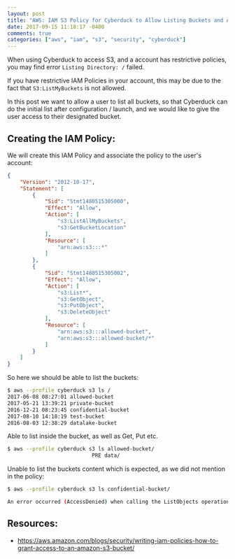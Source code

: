 ```yaml
---
layout: post
title: "AWS: IAM S3 Policy for Cyberduck to Allow Listing Buckets and Access to One Bucket"
date: 2017-09-15 11:18:17 -0400
comments: true
categories: ["aws", "iam", "s3", "security", "cyberduck"] 
---
```


When using Cyberduck to access S3, and a account has restrictive policies, you may find error `Listing Directory: /` failed.

If you have restrictive IAM Policies in your account, this may be due to the fact that `S3:ListMyBuckets` is not allowed. 

In this post we want to allow a user to list all buckets, so that Cyberduck can do the initial list after configuration / launch, and we would like to give the user access to their designated bucket.

## Creating the IAM Policy:

We will create this IAM Policy and associate the policy to the user's account:

```json
{
    "Version": "2012-10-17",
    "Statement": [
        {
            "Sid": "Stmt1480515305000",
            "Effect": "Allow",
            "Action": [
                "s3:ListAllMyBuckets",
                "s3:GetBucketLocation"
            ],
            "Resource": [
                "arn:aws:s3:::*"
            ]
        },
        {
            "Sid": "Stmt1480515305002",
            "Effect": "Allow",
            "Action": [
                "s3:List*",
                "s3:GetObject",
                "s3:PutObject",
                "s3:DeleteObject"
            ],
            "Resource": [
                "arn:aws:s3:::allowed-bucket",
                "arn:aws:s3:::allowed-bucket/*"
            ]
        }
    ]
}
```

So here we should be able to list the buckets:

```bash
$ aws --profile cyberduck s3 ls /
2017-06-08 08:27:01 allowed-bucket
2017-05-21 13:39:21 private-bucket
2016-12-21 08:23:45 confidential-bucket
2017-08-10 14:18:19 test-bucket
2016-08-03 12:38:29 datalake-bucket
```

Able to list inside the bucket, as well as Get, Put etc.

```bash
$ aws --profile cyberduck s3 ls allowed-bucket/
                           PRE data/
```

Unable to list the buckets content which is expected, as we did not mention in the policy:

```bash
$ aws --profile cyberduck s3 ls confidential-bucket/

An error occurred (AccessDenied) when calling the ListObjects operation: Access Denied
```

## Resources:

- https://aws.amazon.com/blogs/security/writing-iam-policies-how-to-grant-access-to-an-amazon-s3-bucket/
